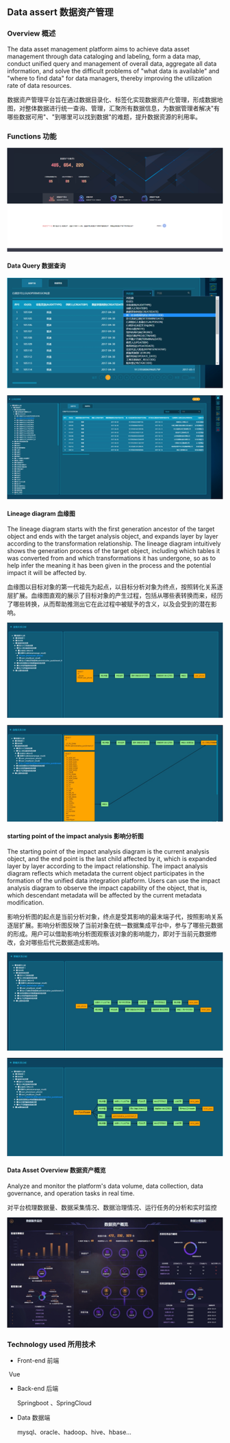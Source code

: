 ## Data assert 数据资产管理

### Overview 概述

The data asset management platform aims to achieve data asset management through data cataloging and labeling, form a data map, conduct unified query and management of overall data, aggregate all data information, and solve the difficult problems of "what data is available" and "where to find data" for data managers, thereby improving the utilization rate of data resources.

数据资产管理平台旨在通过数据目录化、标签化实现数据资产化管理，形成数据地图，对整体数据进行统一查询、管理，汇聚所有数据信息，为数据管理者解决"有哪些数据可用"、"到哪里可以找到数据"的难题，提升数据资源的利用率。

### Functions 功能

![image-20241018091549224](images/image-20241018091549224.png)

#### Data Query 数据查询

![image-20241018092024226](images/image-20241018092024226.png)

![image-20241018092104908](images/image-20241018092104908.png)

#### Lineage diagram 血缘图

The lineage diagram starts with the first generation ancestor of the target object and ends with the target analysis object, and expands layer by layer according to the transformation relationship. The lineage diagram intuitively shows the generation process of the target object, including which tables it was converted from and which transformations it has undergone, so as to help infer the meaning it has been given in the process and the potential impact it will be affected by.

血缘图以目标对象的第一代祖先为起点，以目标分析对象为终点，按照转化关系逐层扩展。血缘图直观的展示了目标对象的产生过程，包括从哪些表转换而来，经历了哪些转换，从而帮助推测出它在此过程中被赋予的含义，以及会受到的潜在影响。

![image-20241018093232471](images/image-20241018093232471.png)

![image-20241018093319037](images/image-20241018093319037.png)

#### starting point of the impact analysis 影响分析图

The starting point of the impact analysis diagram is the current analysis object, and the end point is the last child affected by it, which is expanded layer by layer according to the impact relationship. The impact analysis diagram reflects which metadata the current object participates in the formation of the unified data integration platform. Users can use the impact analysis diagram to observe the impact capability of the object, that is, which descendant metadata will be affected by the current metadata modification.

影响分析图的起点是当前分析对象，终点是受其影响的最末端子代，按照影响关系逐层扩展。影响分析图反映了当前对象在统一数据集成平台中，参与了哪些元数据的形成。用户可以借助影响分析图观察该对象的影响能力，即对于当前元数据修改，会对哪些后代元数据造成影响。

![image-20241018093548737](images/image-20241018093548737.png)

![image-20241018093616731](images/image-20241018093616731.png)

#### Data Asset Overview 数据资产概览

Analyze and monitor the platform's data volume, data collection, data governance, and operation tasks in real time.

对平台梳理数据量、数据采集情况、数据治理情况、运行任务的分析和实时监控

![image-20241018093857883](images/image-20241018093857883.png)

### Technology used 所用技术

- Front-end 前端

​       Vue

- Back-end 后端

  Springboot 、SpringCloud

- Data 数据端

  mysql、oracle、hadoop、hive、hbase...